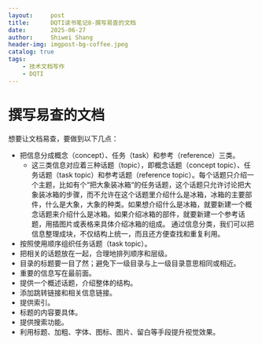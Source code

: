 ```yaml
---
layout:     post
title:      DQTI读书笔记8-撰写易查的文档
date:       2025-06-27
author:     Shiwei Shang
header-img: imgpost-bg-coffee.jpeg
catalog: true
tags:
    - 技术文档写作
    - DQTI
---
```

# 撰写易查的文档
 
想要让文档易查，要做到以下几点：
- 把信息分成概念（concept）、任务（task）和参考（reference）三类。
  - 这三类信息对应着三种话题（topic），即概念话题（concept topic）、任务话题（task topic）和参考话题（reference topic）。每个话题只介绍一个主题，比如有个“把大象装冰箱“的任务话题，这个话题只允许讨论把大象装冰箱的步骤，而不允许在这个话题里介绍什么是冰箱，冰箱的主要部件，什么是大象，大象的种类。如果想介绍什么是冰箱，就要新建一个概念话题来介绍什么是冰箱。如果介绍冰箱的部件，就要新建一个参考话题，用插图片或表格来具体介绍冰箱的组成。
  通过信息分类，我们可以把信息整理成块，不仅结构上统一，而且还方便查找和重复利用。
- 按照使用顺序组织任务话题（task topic）。
- 把相关的话题放在一起，合理地排列顺序和层级。
- 目录的标题要一目了然；避免下一级目录与上一级目录意思相同或相近。
- 重要的信息写在最前面。
- 提供一个概述话题，介绍整体的结构。
- 添加跳转链接和相关信息链接。
- 提供索引。
- 标题的内容要具体。
- 提供搜索功能。
- 利用标题、加粗、字体、图标、图片、留白等手段提升视觉效果。
